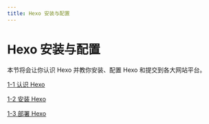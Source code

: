 ```yaml
---
title: Hexo 安装与配置
---
```

# Hexo 安装与配置

本节将会让你认识 Hexo 并教你安装、配置 Hexo 和提交到各大网站平台。

[1-1 认识 Hexo](/1-Hexo-install-and-config/1-1-meet-hexo.html)

[1-2 安装 Hexo](/1-Hexo-install-and-config/1-2-install-hexo.html)

[1-3 部署 Hexo](/1-Hexo-install-and-config/1-3-deploy.html)